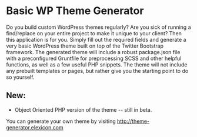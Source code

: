 # Basic WP Theme Generator

Do you build custom WordPress themes regularly? Are you sick of running a find/replace on your entire project to make it unique to your client? Then this application is for you. Simply fill out the required fields and generate a very basic WordPress theme built on top of the Twitter Bootstrap framework. The generated theme will include a robust package.json file with a preconfigured Gruntfile for preprocessing SCSS and other helpful functions, as well as a few useful PHP snippets. The theme will not include any prebuilt templates or pages, but rather give you the starting point to do so yourself.

## New:
* Object Oriented PHP version of the theme -- still in beta.

You can generate your own theme by visiting http://theme-generator.elexicon.com
